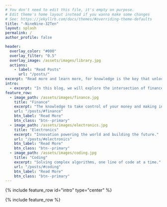 ```yaml
---
# You don't need to edit this file, it's empty on purpose.
# Edit theme's home layout instead if you wanna make some changes
# See: https://jekyllrb.com/docs/themes/#overriding-theme-defaults
title: "-NineNine-32Ten"
layout: splash
permalink: /
author_profile: false

header:
  overlay_color: "#000"
  overlay_filter: "0.5"
  overlay_image: /assets/images/library.jpg
  actions:
    - label: "Read Posts"
      url: "/posts/"
excerpt: "Read more and learn more, for knowledge is the key that unlocks the doors of opportunity, illuminates the path to success, and empowers you to navigate life's challenges."
intro: 
  - excerpt: "In this blog, we will explore the intersection of finance, electronics engineering, and computer science, and examine how these fields can work together to create new opportunities and drive positive change."
feature_row:
  - image_path: /assets/images/finance.jpg
    title: "Finance"
    excerpt: "The knowledge to take control of your money and making informed choices."
    url: "/posts/#finance"
    btn_label: "Read More"
    btn_class: "btn--primary"
  - image_path: /assets/images/electronics.jpg
    title: "Electronics"
    excerpt: "Innovation powering the world and building the future."
    url: "/posts/#electronics"
    btn_label: "Read More"
    btn_class: "btn--primary"
  - image_path: /assets/images/coding.jpg
    title: "Coding"
    excerpt: "Solving complex algorithms, one line of code at a time."
    url: "/posts/#coding"
    btn_label: "Read More"
    btn_class: "btn--primary"
---
```


{% include feature_row id="intro" type="center" %}

{% include feature_row %}